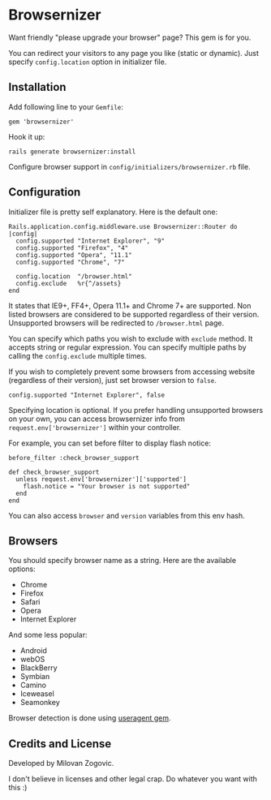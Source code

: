 # Browsernizer

Want friendly "please upgrade your browser" page? This gem is for you.

You can redirect your visitors to any page you like (static or dynamic).
Just specify `config.location` option in initializer file.


## Installation

Add following line to your `Gemfile`:

    gem 'browsernizer'

Hook it up:

    rails generate browsernizer:install

Configure browser support in `config/initializers/browsernizer.rb` file.


## Configuration

Initializer file is pretty self explanatory. Here is the default one:

    Rails.application.config.middleware.use Browsernizer::Router do |config|
      config.supported "Internet Explorer", "9"
      config.supported "Firefox", "4"
      config.supported "Opera", "11.1"
      config.supported "Chrome", "7"

      config.location  "/browser.html"
      config.exclude   %r{^/assets}
    end

It states that IE9+, FF4+, Opera 11.1+ and Chrome 7+ are supported.
Non listed browsers are considered to be supported regardless of their version.
Unsupported browsers will be redirected to `/browser.html` page.

You can specify which paths you wish to exclude with `exclude` method.
It accepts string or regular expression. You can specify multiple paths by
calling the `config.exclude` multiple times.

If you wish to completely prevent some browsers from accessing website
(regardless of their version), just set browser version to `false`.

    config.supported "Internet Explorer", false

Specifying location is optional. If you prefer handling unsupported browsers on
your own, you can access browsernizer info from `request.env['browsernizer']`
within your controller.

For example, you can set before filter to display flash notice:

    before_filter :check_browser_support

    def check_browser_support
      unless request.env['browsernizer']['supported']
        flash.notice = "Your browser is not supported"
      end
    end

You can also access `browser` and `version` variables from this env hash.


## Browsers

You should specify browser name as a string. Here are the available options:

* Chrome
* Firefox
* Safari
* Opera
* Internet Explorer

And some less popular:

* Android
* webOS
* BlackBerry
* Symbian
* Camino
* Iceweasel
* Seamonkey

Browser detection is done using [useragent gem](https://github.com/josh/useragent).



## Credits and License

Developed by Milovan Zogovic.

I don't believe in licenses and other legal crap.
Do whatever you want with this :)
